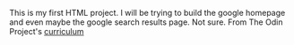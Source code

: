 This is my first HTML project.  I will be trying to build the google homepage and even maybe the google search results page.  Not sure. 
From The Odin Project's [curriculum](http://www.theodinproject.com/courses/web-development-101/lessons/html-css)